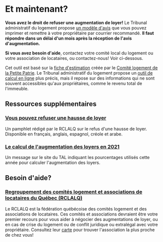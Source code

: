 # Et maintenant?

**Vous avez le droit de refuser une augmentation de loyer!** Le Tribunal administratif du logement propose [un modèle d'avis](https://www.tal.gouv.qc.ca/sites/default/files/notices/TAL_810A_E.pdf) que vous pouvez imprimer et remettre à votre propriétaire par courrier recommandé. **Il faut répondre dans un délai d'un mois après la réception de l'avis d'augmentation.**

**Si vous avez besoin d'aide**, contactez votre comité local du logement ou votre association de locataires, ou contactez-nous! Voir ci-dessous.

Cet outil est basé sur la [fiche d'estimation](https://comitelogementpetitepatrie.org/wp-content/uploads/2021/02/hausse2021.pdf) créée par le [Comité logement de la Petite Patrie](https://comitelogementpetitepatrie.org/). Le Tribunal administratif du logement propose un [outil de calcul en ligne](https://www.tal.gouv.qc.ca/fr/calcul-pour-la-fixation-de-loyer/outil-de-calcul) plus précis, mais il repose sur des informations qui ne sont souvent accessibles qu'aux propriétaires, comme le revenu total de l'immeuble.


## Ressources supplémentaires

### [Vous pouvez refuser une hausse de loyer](https://rclalq.qc.ca/outils/hausse-de-loyer)

Un pamphlet rédigé par le RCLALQ sur le refus d'une hausse de loyer. Disponible en français, anglais, espagnol, créole et arabe.

### [Le calcul de l'augmentation des loyers en 2021](https://www.tal.gouv.qc.ca/fr/actualites/le-calcul-de-l-augmentation-des-loyers-en-2021)

Un message sur le site du TAL indiquant les pourcentages utilisés cette année pour calculer l'augmentation des loyers.


## Besoin d'aide?

### [Regroupement des comités logement et associations de locataires du Québec (RCLALQ)](https://rclalq.qc.ca/)

Le RCLALQ est la fédération québécoise des comités logement et des associations de locataires. Ces comités et associations devraient être votre premier recours pour vous aider à négocier des augmentations de loyer, ou en cas de crise du logement ou de conflit juridique ou extralégal avec votre propriétaire. Consultez leur [carte](https://rclalq.qc.ca/comites-logement/) pour trouver l'association la plus proche de chez vous!

